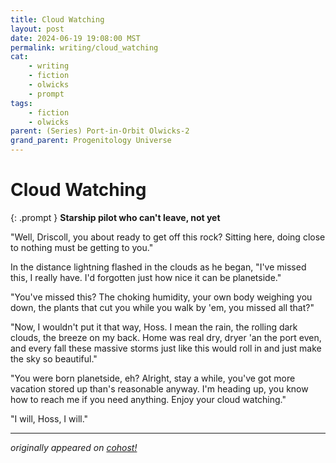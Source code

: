 ```yaml
---
title: Cloud Watching
layout: post
date: 2024-06-19 19:08:00 MST
permalink: writing/cloud_watching
cat: 
    - writing
    - fiction
    - olwicks
    - prompt
tags:
    - fiction
    - olwicks
parent: (Series) Port-in-Orbit Olwicks-2
grand_parent: Progenitology Universe
---
```


# Cloud Watching

{: .prompt }
**Starship pilot who can't leave, not yet**

"Well, Driscoll, you about ready to get off this rock? Sitting here, doing close to nothing must be getting to you."

In the distance lightning flashed in the clouds as he began, "I've missed this, I really have. I'd forgotten just how nice it can be planetside."

"You've missed this? The choking humidity, your own body weighing you down, the plants that cut you while you walk by 'em, you missed all that?"

"Now, I wouldn't put it that way, Hoss. I mean the rain, the rolling dark clouds, the breeze on my back. Home was real dry, dryer 'an the port even, and every fall these massive storms just like this would roll in and just make the sky so beautiful."

"You were born planetside, eh? Alright, stay a while, you've got more vacation stored up than's reasonable anyway. I'm heading up, you know how to reach me if you need anything. Enjoy your cloud watching."

"I will, Hoss, I will."

---

*originally appeared on [cohost!](https://cohost.org/Roughly-Enough-Mail/post/6955528-well-driscoll-you)*
